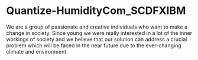 # Quantize-HumidityCom_SCDFXIBM
We are a group of passionate and creative individuals who want to make a change in society. Since young we were really interested in a lot of the inner workings of society and we believe that our solution can address a crucial problem which will be faced in the near future due to the ever-changing climate and environment. 
